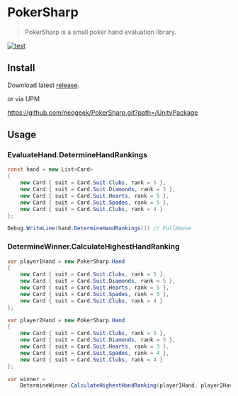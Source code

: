 # PokerSharp

> PokerSharp is a small poker hand evaluation library.

[![test](https://github.com/neogeek/PokerSharp/actions/workflows/test.workflow.yml/badge.svg)](https://github.com/neogeek/PokerSharp/actions/workflows/test.workflow.yml)

## Install

Download latest [release](https://github.com/neogeek/poker-sharp/releases).

or via UPM

<https://github.com/neogeek/PokerSharp.git?path=/UnityPackage>

## Usage

### EvaluateHand.DetermineHandRankings

```csharp
const hand = new List<Card>
{
    new Card { suit = Card.Suit.Clubs, rank = 5 },
    new Card { suit = Card.Suit.Diamonds, rank = 5 },
    new Card { suit = Card.Suit.Hearts, rank = 5 },
    new Card { suit = Card.Suit.Spades, rank = 5 },
    new Card { suit = Card.Suit.Clubs, rank = 4 }
};

Debug.WriteLine(hand.DetermineHandRankings()) // FullHouse
```

### DetermineWinner.CalculateHighestHandRanking

```csharp
var player1Hand = new PokerSharp.Hand
{
    new Card { suit = Card.Suit.Clubs, rank = 5 },
    new Card { suit = Card.Suit.Diamonds, rank = 5 },
    new Card { suit = Card.Suit.Hearts, rank = 5 },
    new Card { suit = Card.Suit.Spades, rank = 5 },
    new Card { suit = Card.Suit.Clubs, rank = 4 }
};

var player2Hand = new PokerSharp.Hand
{
    new Card { suit = Card.Suit.Clubs, rank = 5 },
    new Card { suit = Card.Suit.Diamonds, rank = 5 },
    new Card { suit = Card.Suit.Hearts, rank = 3 },
    new Card { suit = Card.Suit.Spades, rank = 4 },
    new Card { suit = Card.Suit.Clubs, rank = 4 }
};

var winner =
    DetermineWinner.CalculateHighestHandRanking(player1Hand, player2Hand);
```
